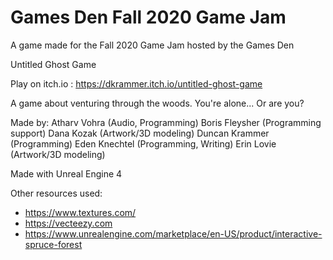# Games Den Fall 2020 Game Jam
 A game made for the Fall 2020 Game Jam hosted by the Games Den

Untitled Ghost Game

Play on itch.io : https://dkrammer.itch.io/untitled-ghost-game

A game about venturing through the woods. You're alone... Or are you?

Made by:
Atharv Vohra (Audio, Programming)
Boris Fleysher (Programming support)
Dana Kozak (Artwork/3D modeling)
Duncan Krammer (Programming)
Eden Knechtel (Programming, Writing)
Erin Lovie (Artwork/3D modeling)

Made with Unreal Engine 4

Other resources used:
* https://www.textures.com/
* https://vecteezy.com
* https://www.unrealengine.com/marketplace/en-US/product/interactive-spruce-forest
